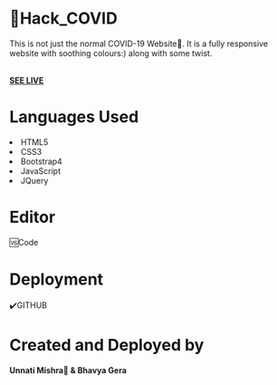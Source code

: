 #  📍Hack_COVID

This is not just the normal COVID-19 Website📱. It is a fully responsive website with soothing colours:) along with some twist.

<br>
<b><a href="https://Hack-COVID.xyz/">SEE LIVE</a></b>


<h1>Languages Used</h1>
<li>HTML5</li>
<li>CSS3</li>
<li>Bootstrap4</li>
<li>JavaScript</li>
<li>JQuery</li>


<h1>Editor</h1>
🆚Code

<h1>Deployment</h1>
	✔️GITHUB

<h1>Created and Deployed by</h1>
  <b>Unnati Mishra🙎 & Bhavya Gera</b>
  <br><br>
  

